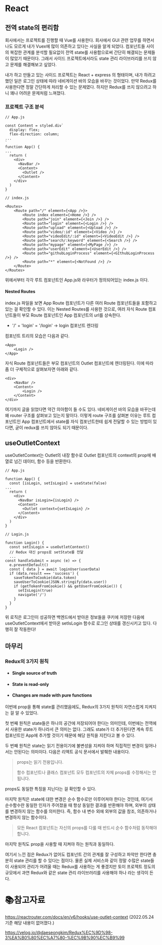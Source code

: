 # React

## 전역 state의 편리함

회사에서는 프로젝트를 진행할 때 Vue를 사용한다. 회사에서 GUI 관련 업무를 하면서 나도 모르게 내가 Vuex에 많이 의존하고 있다는 사실을 알게 되었다. 컴포넌트들 사이의 복잡한 관계를 분석할 필요없이 전역 state를 사용함으로써 간단히 해결되는 문제들이 많았기 때문이다. 그래서 사이드 프로젝트에서라도 state 관리 라이브러리를 쓰지 않고 문제를 해결해보고 싶었다.

내가 하고 만들고 있는 사이드 프로젝트는 React + express 의 형태이며, 내가 하려고 했던 일은 로그인 상태에 따라 네비게이션 바의 모습을 바꾸는 것이었다. 만약 Redux를 사용한다면 정말 간단하게 처리할 수 있는 문제였다. 하지만 Redux를 쓰지 않으려고 하니 꽤나 어려운 문제처럼 느껴졌다.

### 프로젝트 구조 분석

```react
// App.js

const Content = styled.div`
  display: flex;
  flex-direction: column;
...
`
function App() {
...
  return (
    <div>
      <NavBar />
      <Content>
        <Outlet />
      </Content>
    </div>
  )
}
```

```react
// index.js

<Routes>
    <Route path="/" element={<App />}>
        <Route index element={<Home />} />
        <Route path="join" element={<Join />} />
        <Route path="login" element={<Login />} />
        <Route path="upload" element={<Upload />} />
        <Route path="video/:id" element={<Video />} />
        <Route path="videoEdit/:id" element={<VideoEdit />} />
        <Route path="search/:keyword" element={<Search />} />
        <Route path="mypage" element={<MyPage />} />
        <Route path="userEdit" element={<UserEdit />} />
        <Route path="githubLoginProcess" element={<GIthubLoginProcess />} />
        <Route path="*" element={<NotFound />} />
    </Route>
</Routes>
```

위에서부터 각각 루트 컴포넌트인 App.js와 라우터가 정의되어있는 index.js 이다. 

#### Nested Routes

index.js 파일을 보면 App Route 컴포넌트가 다른 여러 Route 컴포넌트들을 포함하고 있는 걸  확인할 수 있다. 이는 Nested Routes를 사용한 것으로, 여러 자식 Route 컴포넌트들이 부모 Route 컴포넌트인 App 컴포넌트의 url를 상속한다. 

- '/' + 'login' = '/login' -> login 컴포넌트 렌더링

컴포넌트 트리의 모습은 다음과 같다.

```react
<App>
	<Login />
</App>
```

자식 Route 컴포넌트들은 부모 컴포넌트의 Outlet 컴포넌트에 렌더링된다. 이에 따라 좀 더 구체적으로 살펴보자면 아래와 같다. 

```react
<div>
	<NavBar />
	<Content>
		<Login />
	</Content>
</div>
```

여기까지 글을 읽었다면 약간 의아함이 들 수도 있다. 네비게이션 바의 모습을 바꾸는데 왜 router 구조를 살펴보고 있는지 말이다. 이렇게 route 구조를 살펴본 이유는 루트 컴포넌트인 App 컴포넌트에서 state를 자식 컴포넌트한테 쉽게 전달할 수 있는 방법이 있다면, 굳이 redux를 쓰지 않아도 되기 때문이다. 

## useOutletContext

useOutletContext는 Outlet의 내장 함수로 Outlet 컴포넌트의 context의 prop에 배열로 넘긴 데이터, 함수 등을 반환한다. 

```react
// App.js

function App() {
  const [isLogin, setIsLogin] = useState(false)
...
  return (
    <div>
      <NavBar isLogin={isLogin} />
      <Content>
        <Outlet context={setIsLogin} />
      </Content>
    </div>
  )
}
```

```react
// Login.js

function Login() {
  const setIsLogin = useOutletContext()
  // Redux 대신 props로 setState를 전달
  ...
const handleSubmit = async (e) => {
  e.preventDefault()
  const { data } = await loginUser(userData)
  if (data.result === 'success') {
    saveTokenToCookie(data.token)
    saveUserToCookie(JSON.stringify(data.user))
    if (getTokenFromCookie() && getUserFromCookie()) {
      setIsLogin(true)
      navigate('/')
    }
  }
}
```

위 로직은 로그인이 성공하면 백엔드에서 받아온 정보들을 쿠키에 저장한 다음에 useOutletContext에서 받아온 setIsLogin 함수로 로그인 상태를 갱신시키고 있다. 다행히 잘 작동한다!

## 마무리

### Redux의 3가지 원칙

- #### Single source of truth

- #### State is read-only

- #### Changes are made with pure functions

이번에 prop을 통해 state를 관리했음에도, Redux의 3가지 원칙이 자연스럽게 지켜지는 걸 알 수 있었다.

첫 번째 원칙은 state들은 하나의 공간에 저장되어야 한다는 의미인데, 이번에는 전역에서 사용한 state가 하나라서 큰 의미는 없다. 그래도 state가 더 추가된다면 계속 루트 컴포넌트인 App에 추가할 것이기 때문에 해당 원칙을 지킨다고 볼 수 있다.

두 번째 원칙은 state는 읽기 전용이기에 불변성을 지켜야 하며 직접적인 변경이 일어나서는 안된다는 의미이다. 다음은 리액트 공식 문서에서 발췌한 내용이다.

> props는 읽기 전용입니다.
>
> 함수 컴포넌트나 클래스 컴포넌트 모두 컴포넌트의 자체 props를 수정해서는 안 됩니다.

props도 동일한 특징을 지닌다는 걸 확인할 수 있다.

마지막 원칙은 state에 대한 변경은 순수 함수로만 이루어져야 한다는 것인데, 여기서 순수함수란 동일한 인자가 주어졌을 때 항상 동일한 결과를 반환해야 하며, 외부의 상태를 변경하지 않는 함수를 의미한다. 즉, 함수 내 변수 외에 외부의 값을 참조, 의존하거나 변경하지 않는 함수이다. 

> 모든 React 컴포넌트는 자신의 props를 다룰 때 반드시 순수 함수처럼 동작해야 합니다.

마지막 원칙도 prop을 사용할 때 지켜야 하는 원칙과 동일하다.

여기서 느낀 점은 Redux가 없어도 컴포넌트 간의 관계를 잘 구성하고 파악만 한다면 충분히 state 관리를 할 수 있다는 점이다. 물론 실제 서비스와 같이 정말 수많은 state들이 사용되어 관리가 어려울 때는 Redux를 사용하는 게 좋겠지만 토이 프로젝트 정도의 규모에서 과연 Redux와 같은 state 관리 라이브러리를 사용해야 하나 라는 생각이 든다.

# :books:참고자료

https://reactrouter.com/docs/en/v6/hooks/use-outlet-context (2022.05.24 기준 해당 내용이 없어졌다.)

https://velog.io/@daeseongkim/Redux%EC%9D%98-3%EA%B0%80%EC%A7%80-%EC%9B%90%EC%B9%99
